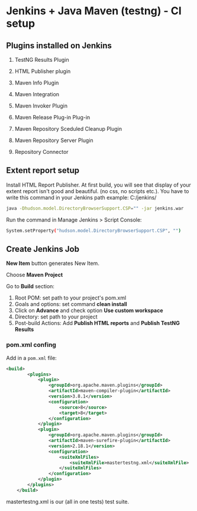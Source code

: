 Jenkins + Java Maven (testng) - CI setup
============================

## Plugins installed on Jenkins

1. TestNG Results Plugin


2. HTML Publisher plugin


3. Maven Info Plugin


4. Maven Integration
5. Maven Invoker Plugin
6. Maven Release Plug-in Plug-in
7. Maven Repository Sceduled Cleanup Plugin
8. Maven Repository Server Plugin
9. Repository Connector


## Extent report setup

Install HTML Report Publisher. At first build, you will see that display of your extent report isn't good and beautiful. (no css, no scripts etc.). You have to write this command in your Jenkins path example: C:/jenkins/
```bash
java -Dhudson.model.DirectoryBrowserSupport.CSP="" -jar jenkins.war
```

Run the command in Manage Jenkins > Script Console:
```bash
System.setProperty("hudson.model.DirectoryBrowserSupport.CSP", "")
```

## Create Jenkins Job
**New Item** button generates New Item.

Choose **Maven Project**

Go to **Build** section:

1. Root POM: set path to your project's pom.xml
2. Goals and options: set command **clean install**
3. Click on **Advance** and check option **Use custom workspace**
4. Directory: set path to your project
5. Post-build Actions: Add **Publish HTML reports** and **Publish TestNG Results**

### pom.xml confing


Add in a `pom.xml` file:
```xml
<build>
        <plugins>
            <plugin>
                <groupId>org.apache.maven.plugins</groupId>
                <artifactId>maven-compiler-plugin</artifactId>
                <version>3.8.1</version>
                <configuration>
                    <source>8</source>
                    <target>8</target>
                </configuration>
            </plugin>
            <plugin>
                <groupId>org.apache.maven.plugins</groupId>
                <artifactId>maven-surefire-plugin</artifactId>
                <version>2.18.1</version>
                <configuration>
                    <suiteXmlFiles>
                        <suiteXmlFile>mastertestng.xml</suiteXmlFile>
                    </suiteXmlFiles>
                </configuration>
            </plugin>
        </plugins>
    </build>
```

mastertestng.xml is our (all in one tests) test suite.



